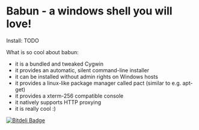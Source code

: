 # Babun - a windows shell you will love!

Install:
TODO

What is so cool about babun:
* it is a bundled and tweaked Cygwin
* it provides an automatic, silent command-line installer
* it can be installed without admin rights on Windows hosts
* it provides a linux-like package manager called pact (similar to e.g. apt-get)
* it provides a xterm-256 compatible console
* it natively supports HTTP proxying
* it is really cool :)


[![Bitdeli Badge](https://d2weczhvl823v0.cloudfront.net/reficio/babun/trend.png)](https://bitdeli.com/free "Bitdeli Badge")

